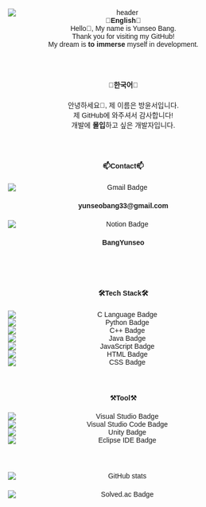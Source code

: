 <!DOCTYPE html>
<html lang="kr">
    <head>
        <meta charset="UTF-8">
        <meta name="viewport" content="width=device-width, initial-scale=1.0">
        <title>Yunseo's GitHub</title>
        <style>
            .container {
                max-width: 800px; 
                margin: 0 auto;
                padding: 20px;
                box-sizing: border-box;
            }
            .centered-content {
                text-align: center;
            }
            img {
                max-width: 100%;
                height: auto;
                display: block;
                margin: 0 auto;
            }
            body {
                font-family: sans-serif;
            }
            strong {
            }
            br {
                line-height: 1.5; 
            }
            a {
                text-decoration: none;
                color: inherit;
            }
        </style>
    </head>

<body>
    <div class="container centered-content">
    <img src="https://capsule-render.vercel.app/api?type=waving&color=auto&height=250&section=header&animation=fadeIn&text=Hello&fontSize=90&fontColor=000000&desc=Welcome%20to%20Yunseo's%20github!&descSize=15&descAlign=53.5&descAlignY=65" alt="header">
    <strong>💙English💙</strong><br>
    Hello👋, My name is Yunseo Bang.<br>
    Thank you for visiting my GitHub!<br>
    My dream is <strong>to immerse</strong> myself in development.
    <br><br><br><br>
    <strong>💛한국어💛</strong>
    <br><br>
    안녕하세요👋, 제 이름은 방윤서입니다.<br>
    제 GitHub에 와주셔서 감사합니다!<br>
    개발에 <strong>몰입</strong>하고 싶은 개발자입니다.
    <br><br><br><br>
    <strong>📫Contact📫</strong>
    <br><br>
    <a href="https://mail.google.com/" target="_blank">
    <img src="https://img.shields.io/badge/Gmail-EA4335?style=flat-square&logo=Gmail&logoColor=white" alt="Gmail Badge"/><br>
    <strong>yunseobang33@gmail.com</strong><br><br>
    <a href="https://www.notion.so/Game-Client-cdb58bfb75f348dc821b020ab7d99f97" target="_blank">
    <img src="https://img.shields.io/badge/Notion-000000?style=flat-square&logo=Notion&logoColor=white" alt="Notion Badge"/><br>
    <strong>BangYunseo</strong><br>
    <br><br><br><br>
    <strong>🛠Tech Stack🛠</strong>
<br><br>
<img src="https://img.shields.io/badge/C%20Language-A8B9CC?style=flat&logo=C&logoColor=white&color=black" alt="C Language Badge">
<img src="https://img.shields.io/badge/Python-3776AB?style=flat&logo=Python&logoColor=white&color=blue" alt="Python Badge">
<img src="https://img.shields.io/badge/C%2B%2B-00599C?style=flat&logo=C%2B%2B&logoColor=white&color=purple" alt="C++ Badge">
<img src="https://img.shields.io/badge/Java-007396?style=flat&logo=Java&logoColor=black&color=orange" alt="Java Badge">
<img src="https://img.shields.io/badge/JavaScript-F7DF1E?style=flat&logo=JavaScript&logoColor=black" alt="JavaScript Badge">
<img src="https://img.shields.io/badge/HTML-E34F26?style=flat&logo=HTML5&logoColor=black&color=red" alt="HTML Badge">
<img src="https://img.shields.io/badge/CSS-663399?style=flat&logo=CSS&logoColor=white&color=blue" alt="CSS Badge">
<br><br>

<strong>⚒Tool⚒</strong>
<br><br>
<img src="https://img.shields.io/badge/Visual%20Studio-5C2D91?style=flat&logo=Visual%20Studio&logoColor=white" alt="Visual Studio Badge">
<img src="https://img.shields.io/badge/Visual%20Studio%20Code-007ACC?style=flat&logo=Visual%20Studio%20Code&logoColor=white" alt="Visual Studio Code Badge">
<img src="https://img.shields.io/badge/Unity-000000?style=flat&logo=Unity&logoColor=white" alt="Unity Badge">
<img src="https://img.shields.io/badge/Eclipse%20IDE-2C2255?style=flat&logo=Eclipse%20IDE&logoColor=white" alt="Eclipse IDE Badge">
<br><br>

<img src="https://github-readme-stats.vercel.app/api?username=BangYunseo&show_icons=true&theme=synthwave" alt="GitHub stats"><br>
<img src="http://mazassumnida.wtf/api/v2/generate_badge?boj=bysgood0215" alt="Solved.ac Badge"><br>

</div> </body>
</html>
